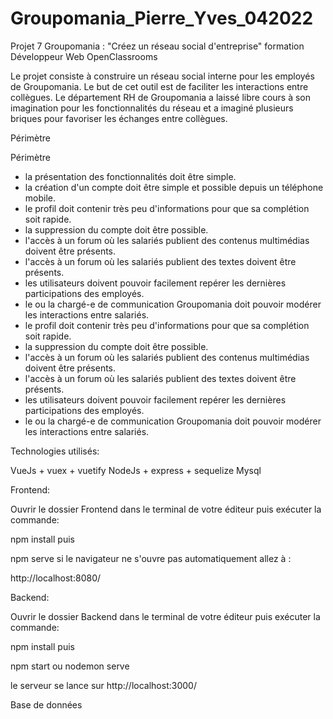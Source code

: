 # Groupomania_Pierre_Yves_042022
Projet 7 Groupomania : "Créez un réseau social d'entreprise"  formation Développeur Web OpenClassrooms


Le projet consiste à construire un réseau social interne pour les employés de Groupomania. Le but de cet outil est de faciliter les interactions entre collègues. Le département RH de Groupomania a laissé libre cours à son imagination pour les fonctionnalités du réseau et a imaginé plusieurs briques pour favoriser les échanges entre collègues.



Périmètre


Périmètre


-  la présentation des fonctionnalités doit être simple.
-  la création d'un compte doit être simple et possible depuis un téléphone mobile.
-  le profil doit contenir très peu d'informations pour que sa complétion soit rapide.
-  la suppression du compte doit être possible.
-  l'accès à un forum où les salariés publient des contenus multimédias doivent être présents.
-  l'accès à un forum où les salariés publient des textes doivent être présents.
-  les utilisateurs doivent pouvoir facilement repérer les dernières participations des employés.
-  le ou la chargé-e de communication Groupomania doit pouvoir modérer les interactions entre salariés.
-  le profil doit contenir très peu d'informations pour que sa complétion soit rapide.
-  la suppression du compte doit être possible.
-  l'accès à un forum où les salariés publient des contenus multimédias doivent être présents.
-  l'accès à un forum où les salariés publient des textes doivent être présents.
-  les utilisateurs doivent pouvoir facilement repérer les dernières participations des employés.
-  le ou la chargé-e de communication Groupomania doit pouvoir modérer les interactions entre salariés.

Technologies utilisés:

VueJs + vuex + vuetify
NodeJs + express + sequelize
Mysql

Frontend:

Ouvrir le dossier Frontend dans le terminal de votre éditeur puis exécuter la commande:

npm install
puis

npm serve
si le navigateur ne s'ouvre pas automatiquement allez à :

http://localhost:8080/

Backend:


Ouvrir le dossier Backend dans le terminal de votre éditeur puis exécuter la commande:

npm install
puis

npm start ou nodemon serve

le serveur se lance sur  http://localhost:3000/


Base de données 